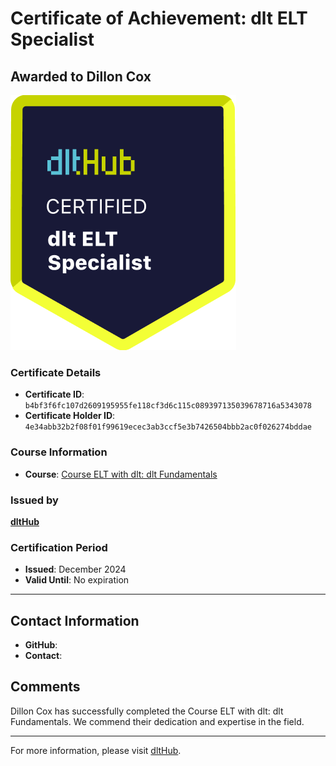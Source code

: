 
# Certificate of Achievement: dlt ELT Specialist

## Awarded to **Dillon Cox**

![Course Image](../badges/dlt_ELT_specialist.png)

### Certificate Details
- **Certificate ID**: `b4bf3f6fc107d2609195955fe118cf3d6c115c089397135039678716a5343078`
- **Certificate Holder ID**: `4e34abb32b2f08f01f99619ecec3ab3ccf5e3b7426504bbb2ac0f026274bddae`

### Course Information
- **Course**: [Course ELT with dlt: dlt Fundamentals](https://github.com/dlt-hub/dlthub-education/tree/main/courses/dlt_fundamentals_dec_2024)

### Issued by
[**dltHub**](https://dlthub.com/) 

### Certification Period
- **Issued**: December 2024
- **Valid Until**: No expiration

---

## Contact Information
- **GitHub**: 
- **Contact**: 

## Comments
Dillon Cox has successfully completed the Course ELT with dlt: dlt Fundamentals. We commend their dedication and expertise in the field.

---

For more information, please visit [dltHub](https://dlthub.com/).
    